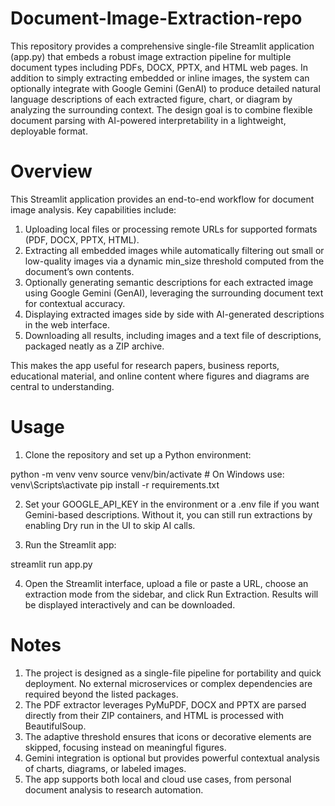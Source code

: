 # Document-Image-Extraction-repo
This repository provides a comprehensive single-file Streamlit application (app.py) that embeds a robust image extraction pipeline for multiple document types including PDFs, DOCX, PPTX, and HTML web pages. In addition to simply extracting embedded or inline images, the system can optionally integrate with Google Gemini (GenAI) to produce detailed natural language descriptions of each extracted figure, chart, or diagram by analyzing the surrounding context. The design goal is to combine flexible document parsing with AI-powered interpretability in a lightweight, deployable format.

# Overview

This Streamlit application provides an end-to-end workflow for document image analysis. Key capabilities include:

1. Uploading local files or processing remote URLs for supported formats (PDF, DOCX, PPTX, HTML).
2. Extracting all embedded images while automatically filtering out small or low-quality images via a dynamic min_size threshold computed from the document’s own contents.
3. Optionally generating semantic descriptions for each extracted image using Google Gemini (GenAI), leveraging the surrounding document text for contextual accuracy.
4. Displaying extracted images side by side with AI-generated descriptions in the web interface.
5. Downloading all results, including images and a text file of descriptions, packaged neatly as a ZIP archive.

This makes the app useful for research papers, business reports, educational material, and online content where figures and diagrams are central to understanding.

# Usage

1. Clone the repository and set up a Python environment:

python -m venv venv
source venv/bin/activate  # On Windows use: venv\Scripts\activate
pip install -r requirements.txt

2. Set your GOOGLE_API_KEY in the environment or a .env file if you want Gemini-based descriptions. Without it, you can still run extractions by enabling Dry run in the UI to skip AI calls.

3. Run the Streamlit app:

streamlit run app.py

4. Open the Streamlit interface, upload a file or paste a URL, choose an extraction mode from the sidebar, and click Run Extraction. Results will be displayed interactively and can be downloaded.

# Notes

1. The project is designed as a single-file pipeline for portability and quick deployment. No external microservices or complex dependencies are required beyond the listed packages.
2. The PDF extractor leverages PyMuPDF, DOCX and PPTX are parsed directly from their ZIP containers, and HTML is processed with BeautifulSoup.
3. The adaptive threshold ensures that icons or decorative elements are skipped, focusing instead on meaningful figures.
4. Gemini integration is optional but provides powerful contextual analysis of charts, diagrams, or labeled images.
5. The app supports both local and cloud use cases, from personal document analysis to research automation.
